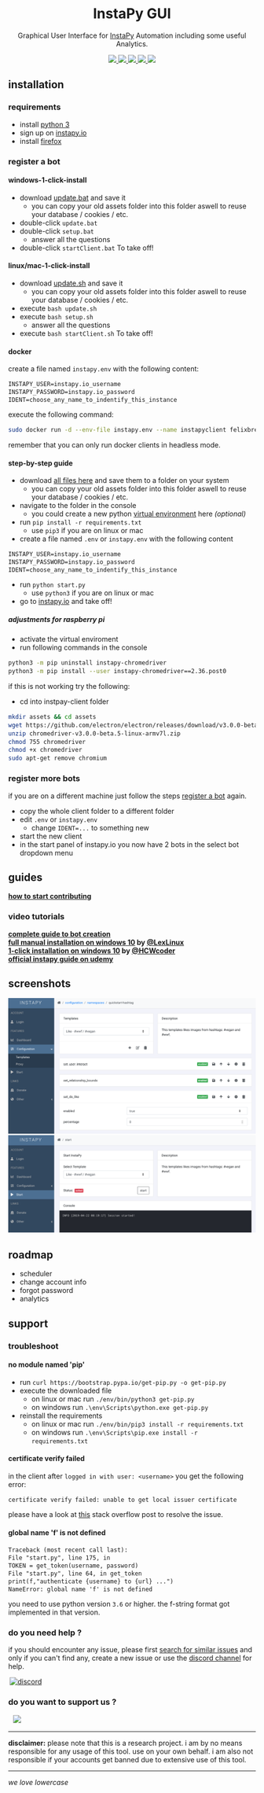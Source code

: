 <p align='center'>
	<h1 align='center'>InstaPy GUI</h1>
	<p align='center'>Graphical User Interface for <a href='https://github.com/timgrossmann/InstaPy'>InstaPy</a> Automation including some useful Analytics.<p>
	<p align='center'>
		<a href='https://travis-ci.com/breuerfelix/instapy-gui'>
			<img src='https://travis-ci.com/breuerfelix/instapy-gui.svg?branch=master' />
		</a>
		<a href='https://discord.gg/FDETsht'>
			<img src='https://img.shields.io/discord/510385886869979136.svg' />
		</a>
		<a href='https://www.github.com/timgrossmann/InstaPy#backer'>
			<img src='https://opencollective.com/instapy/backers/badge.svg' />
		</a>
		<a href='https://www.github.com/timgrossmann/InstaPy#sponsors'>
			<img src='https://opencollective.com/instapy/sponsors/badge.svg' />
		</a>
		<a href='https://github.com/breuerfelix/instapy-gui/blob/master/LICENSE'>
			<img src='https://img.shields.io/github/license/breuerfelix/instapy-gui.svg' />
		</a>
	</p>
</p>

## installation

### requirements

* install [python 3](https://www.python.org/downloads/)
* sign up on [instapy.io](https://instapy.io)
* install [firefox](https://www.mozilla.org)

### register a bot

#### windows-1-click-install

* download [update.bat](https://raw.githubusercontent.com/breuerfelix/instapy-gui/master/services/instapy/update.bat) and save it
  * you can copy your old assets folder into this folder aswell to reuse your database / cookies / etc.
* double-click `update.bat`
* double-click `setup.bat`
  * answer all the questions
* double-click `startClient.bat` To take off!

#### linux/mac-1-click-install

* download [update.sh](https://raw.githubusercontent.com/breuerfelix/instapy-gui/master/services/instapy/update.sh) and save it
  * you can copy your old assets folder into this folder aswell to reuse your database / cookies / etc.
* execute `bash update.sh`
* execute `bash setup.sh`
  * answer all the questions
* execute `bash startClient.sh` To take off!

#### docker

create a file named `instapy.env` with the following content:

```env
INSTAPY_USER=instapy.io_username
INSTAPY_PASSWORD=instapy.io_password
IDENT=choose_any_name_to_indentify_this_instance
```

execute the following command:

```bash
sudo docker run -d --env-file instapy.env --name instapyclient felixbreuer/instapy-client
```

remember that you can only run docker clients in headless mode.

#### step-by-step guide

* download [all files here](https://github.com/breuerfelix/instapy-gui/tree/master/services/instapy) and save them to a folder on your system
  * you can copy your old assets folder into this folder aswell to reuse your database / cookies / etc.
* navigate to the folder in the console
  * you could create a new python [virtual environment](https://packaging.python.org/guides/installing-using-pip-and-virtual-environments/) here _(optional)_
* run `pip install -r requirements.txt`
  * use `pip3` if you are on linux or mac
* create a file named `.env` or `instapy.env` with the following content

```env
INSTAPY_USER=instapy.io_username
INSTAPY_PASSWORD=instapy.io_password
IDENT=choose_any_name_to_indentify_this_instance
```

* run `python start.py`
  * use `python3` if you are on linux or mac
* go to [instapy.io](https://instapy.io) and take off!

##### adjustments for raspberry pi

* activate the virtual enviroment
* run following commands in the console

```bash
python3 -m pip uninstall instapy-chromedriver
python3 -m pip install --user instapy-chromedriver==2.36.post0
```

if this is not working try the following:

* cd into instpay-client folder

```bash
mkdir assets && cd assets
wget https://github.com/electron/electron/releases/download/v3.0.0-beta.5/chromedriver-v3.0.0-beta.5-linux-armv7l.zip
unzip chromedriver-v3.0.0-beta.5-linux-armv7l.zip
chmod 755 chromedriver
chmod +x chromedriver
sudo apt-get remove chromium
```

### register more bots

if you are on a different machine just follow the steps [register a bot](#register-a-bot) again.

* copy the whole client folder to a different folder
* edit `.env` or `instapy.env`
  * change `IDENT=...` to something new
* start the new client
* in the start panel of instapy.io you now have 2 bots in the select bot dropdown menu

## guides

**[how to start contributing](docs/contributing.md)**

### video tutorials

**[complete guide to bot creation](https://www.udemy.com/course/the-complete-guide-to-bot-creation/?referralCode=7418EBB47E11E34D86C9)**  
**[full manual installation on windows 10](https://drive.google.com/open?id=1ZafLOa0ShSXva61eQwFAePSVBC0Suc9p) by [@LexLinux](https://github.com/lexlinux)**  
**[1-click installation on windows 10](https://streamable.com/6h6d8) by [@HCWcoder](https://github.com/HCWcoder)**  
**[official instapy guide on udemy](https://www.udemy.com/instapy-guide/?couponCode=INSTAPY_OFFICIAL)**

## screenshots

![templates](public/templates.png)  
![start](public/start.png)

## roadmap

* scheduler
* change account info
* forgot password
* analytics

## support

### troubleshoot

#### no module named 'pip'

* run `curl https://bootstrap.pypa.io/get-pip.py -o get-pip.py`
* execute the downloaded file
  * on linux or mac run `./env/bin/python3 get-pip.py`
  * on windows run `.\env\Scripts\python.exe get-pip.py`
* reinstall the requirements
  * on linux or mac run `./env/bin/pip3 install -r requirements.txt`
  * on windows run `.\env\Scripts\pip.exe install -r requirements.txt`

#### certificate verify failed

in the client after `logged in with user: <username>` you get the following error:

```error
certificate verify failed: unable to get local issuer certificate
```

please have a look at [this](https://stackoverflow.com/questions/52805115/certificate-verify-failed-unable-to-get-local-issuer-certificate) stack overflow post to resolve the issue.

#### global name 'f' is not defined

```error
Traceback (most recent call last):
File "start.py", line 175, in
TOKEN = get_token(username, password)
File "start.py", line 64, in get_token
print(f,"authenticate {username} to {url} ...")
NameError: global name 'f' is not defined
```

you need to use python version `3.6` or higher. the f-string format got implemented in that version.

### do you need help ?

if you should encounter any issue, please first [search for similar issues](https://github.com/breuerfelix/instapy-gui/issues) and only if you can't find any, create a new issue or use the [discord channel](https://discord.gg/FDETsht) for help.

<a href='https://discord.gg/FDETsht'>
  <img hspace='3' alt='discord' src='https://camo.githubusercontent.com/e4a739df27356a78e9cae2e2dda642d118567e7c/68747470733a2f2f737465616d63646e2d612e616b616d616968642e6e65742f737465616d636f6d6d756e6974792f7075626c69632f696d616765732f636c616e732f32373039303534312f386464356339303766326130656563623733646336613437373666633961323538373865626364642e706e67' width=214/>
</a>

### do you want to support us ?

<a href="https://opencollective.com/instapy/donate" target="_blank">
  <img hspace="10" src="https://opencollective.com/instapy/contribute/button@2x.png?color=blue" width=300 />
</a>

---

**disclaimer:** please note that this is a research project. i am by no means responsible for any usage of this tool. use on your own behalf. i am also not responsible if your accounts get banned due to extensive use of this tool.

---

_we love lowercase_
